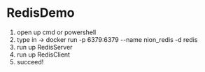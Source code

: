 # RedisDemo

1. open up cmd or powershell  
2. type in -> docker run -p 6379:6379 --name nion_redis -d redis  
3. run up RedisServer  
4. run up RedisClient  
5. succeed!  
